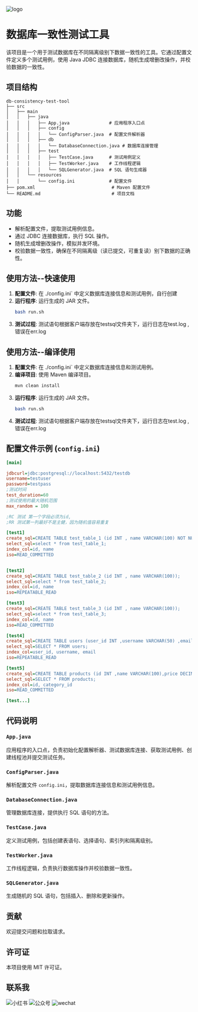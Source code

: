 ![logo](./images/eyu.png)
# 数据库一致性测试工具

该项目是一个用于测试数据库在不同隔离级别下数据一致性的工具。它通过配置文件定义多个测试用例，使用 Java JDBC 连接数据库，随机生成增删改操作，并校验数据的一致性。

## 项目结构

```
db-consistency-test-tool
├── src
│   ├── main
│   │   ├── java
│   │   │   ├── App.java               # 应用程序入口点
│   │   │   ├── config
│   │   │   │   └── ConfigParser.java  # 配置文件解析器
│   │   │   ├── db
│   │   │   │   └── DatabaseConnection.java # 数据库连接管理
│   │   │   ├── test
│   │   │   │   ├── TestCase.java      # 测试用例定义
│   │   │   │   ├── TestWorker.java    # 工作线程逻辑
│   │   │   │   └── SQLGenerator.java  # SQL 语句生成器
│   │   └── resources
│   │       └── config.ini             # 配置文件
├── pom.xml                             # Maven 配置文件
└── README.md                           # 项目文档
```

## 功能

- 解析配置文件，提取测试用例信息。
- 通过 JDBC 连接数据库，执行 SQL 操作。
- 随机生成增删改操作，模拟并发环境。
- 校验数据一致性，确保在不同隔离级（读已提交，可重复读）别下数据的正确性。

## 使用方法--快速使用

1. **配置文件**: 在 ./config.ini` 中定义数据库连接信息和测试用例，自行创建
2. **运行程序**: 运行生成的 JAR 文件。
    ```sh
    bash run.sh
    ```
3. **测试过程**: 测试语句根据客户端存放在testsql文件夹下，运行日志在test.log ,错误在err.log
## 使用方法--编译使用
1. **配置文件**: 在 ./config.ini` 中定义数据库连接信息和测试用例。
2. **编译项目**: 使用 Maven 编译项目。
    ```sh
    mvn clean install
    ```
3. **运行程序**: 运行生成的 JAR 文件。
    ```sh
    bash run.sh
    ```
4. **测试过程**: 测试语句根据客户端存放在testsql文件夹下，运行日志在test.log ,错误在err.log

## 配置文件示例 (`config.ini`)

```ini
[main]

jdbcurl=jdbc:postgresql://localhost:5432/testdb
username=testuser
password=testpass
;测试时间
test_duration=60
;测试使用的最大随机范围
max_random = 100

;RC 测试 第一个字段必须为id,
;RR 测试第一列最好不是主健，因为随机值容易重复

[test1]
create_sql=CREATE TABLE test_table_1 (id INT , name VARCHAR(100) NOT NULL , page char(50), core  DECIMAL(10, 2));
select_sql=select * from test_table_1;
index_col=id, name
iso=READ_COMMITTED


[test2]
create_sql=CREATE TABLE test_table_2 (id INT , name VARCHAR(100));
select_sql=select * from test_table_2;
index_col=id, name
iso=REPEATABLE_READ

[test3]
create_sql=CREATE TABLE test_table_3 (id INT , name VARCHAR(100));
select_sql=select * from test_table_3;
index_col=id, name
iso=READ_COMMITTED

[test4]
create_sql=CREATE TABLE users (user_id INT ,username VARCHAR(50) ,email VARCHAR(100) ,created_at TIMESTAMP DEFAULT CURRENT_TIMESTAMP);
select_sql=SELECT * FROM users;
index_col=user_id, username, email
iso=REPEATABLE_READ

[test5]
create_sql=CREATE TABLE products (id INT ,name VARCHAR(100),price DECIMAL(10, 2),stock INT,category_id INT,created_at TIMESTAMP DEFAULT CURRENT_TIMESTAMP);
select_sql=SELECT * FROM products;
index_col=id, category_id
iso=READ_COMMITTED

[test...]


```

## 代码说明

### `App.java`

应用程序的入口点，负责初始化配置解析器、测试数据库连接、获取测试用例、创建线程池并提交测试任务。

### `ConfigParser.java`

解析配置文件 `config.ini`，提取数据库连接信息和测试用例信息。

### `DatabaseConnection.java`

管理数据库连接，提供执行 SQL 语句的方法。

### `TestCase.java`

定义测试用例，包括创建表语句、选择语句、索引列和隔离级别。

### `TestWorker.java`

工作线程逻辑，负责执行数据库操作并校验数据一致性。

### `SQLGenerator.java`

生成随机的 SQL 语句，包括插入、删除和更新操作。

## 贡献

欢迎提交问题和拉取请求。

## 许可证

本项目使用 MIT 许可证。

## 联系我

![小红书](./images/xiaohongshu.jpg)
![公众号](./images/gongzhonghao.jpg)
![wechat](./images/xiaogou.png)